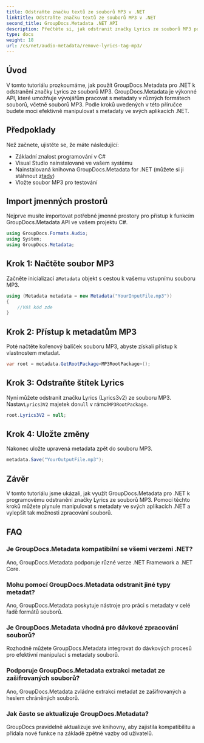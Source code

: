 ```yaml
---
title: Odstraňte značku textů ze souborů MP3 v .NET
linktitle: Odstraňte značku textů ze souborů MP3 v .NET
second_title: GroupDocs.Metadata .NET API
description: Přečtěte si, jak odstranit značky Lyrics ze souborů MP3 pomocí GroupDocs.Metadata for .NET. Postupujte podle našeho podrobného průvodce pro efektivní manipulaci s metadaty.
type: docs
weight: 18
url: /cs/net/audio-metadata/remove-lyrics-tag-mp3/
---
```

## Úvod
V tomto tutoriálu prozkoumáme, jak použít GroupDocs.Metadata pro .NET k odstranění značky Lyrics ze souborů MP3. GroupDocs.Metadata je výkonné API, které umožňuje vývojářům pracovat s metadaty v různých formátech souborů, včetně souborů MP3. Podle kroků uvedených v této příručce budete moci efektivně manipulovat s metadaty ve svých aplikacích .NET.
## Předpoklady
Než začnete, ujistěte se, že máte následující:
- Základní znalost programování v C#
- Visual Studio nainstalované ve vašem systému
-  Nainstalovaná knihovna GroupDocs.Metadata for .NET (můžete si ji stáhnout z[tady](https://releases.groupdocs.com/metadata/net/))
- Vložte soubor MP3 pro testování

## Import jmenných prostorů
Nejprve musíte importovat potřebné jmenné prostory pro přístup k funkcím GroupDocs.Metadata API ve vašem projektu C#.
```csharp
using GroupDocs.Formats.Audio;
using System;
using GroupDocs.Metadata;
```
## Krok 1: Načtěte soubor MP3
 Začněte inicializací a`Metadata` objekt s cestou k vašemu vstupnímu souboru MP3.
```csharp
using (Metadata metadata = new Metadata("YourInputFile.mp3"))
{
    //Váš kód zde
}
```
## Krok 2: Přístup k metadatům MP3
Poté načtěte kořenový balíček souboru MP3, abyste získali přístup k vlastnostem metadat.
```csharp
var root = metadata.GetRootPackage<MP3RootPackage>();
```
## Krok 3: Odstraňte štítek Lyrics
 Nyní můžete odstranit značku Lyrics (Lyrics3v2) ze souboru MP3. Nastav`Lyrics3V2` majetek do`null` v rámci`MP3RootPackage`.
```csharp
root.Lyrics3V2 = null;
```
## Krok 4: Uložte změny
Nakonec uložte upravená metadata zpět do souboru MP3.
```csharp
metadata.Save("YourOutputFile.mp3");
```

## Závěr
V tomto tutoriálu jsme ukázali, jak využít GroupDocs.Metadata pro .NET k programovému odstranění značky Lyrics ze souborů MP3. Pomocí těchto kroků můžete plynule manipulovat s metadaty ve svých aplikacích .NET a vylepšit tak možnosti zpracování souborů.

## FAQ
### Je GroupDocs.Metadata kompatibilní se všemi verzemi .NET?
Ano, GroupDocs.Metadata podporuje různé verze .NET Framework a .NET Core.
### Mohu pomocí GroupDocs.Metadata odstranit jiné typy metadat?
Ano, GroupDocs.Metadata poskytuje nástroje pro práci s metadaty v celé řadě formátů souborů.
### Je GroupDocs.Metadata vhodná pro dávkové zpracování souborů?
Rozhodně můžete GroupDocs.Metadata integrovat do dávkových procesů pro efektivní manipulaci s metadaty souborů.
### Podporuje GroupDocs.Metadata extrakci metadat ze zašifrovaných souborů?
Ano, GroupDocs.Metadata zvládne extrakci metadat ze zašifrovaných a heslem chráněných souborů.
### Jak často se aktualizuje GroupDocs.Metadata?
GroupDocs pravidelně aktualizuje své knihovny, aby zajistila kompatibilitu a přidala nové funkce na základě zpětné vazby od uživatelů.